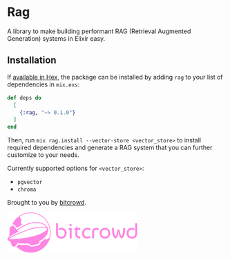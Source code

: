 # Rag

<!-- README START -->

A library to make building performant RAG (Retrieval Augmented Generation) systems in Elixir easy.

## Installation

If [available in Hex](https://hex.pm/docs/publish), the package can be installed
by adding `rag` to your list of dependencies in `mix.exs`:

```elixir
def deps do
  [
    {:rag, "~> 0.1.0"}
  ]
end
```

Then, run `mix rag.install --vector-store <vector_store>` to install required dependencies and generate a RAG system that you can further customize to your needs.

Currently supported options for `<vector_store>`:
- `pgvector`
- `chroma`

Brought to you by [bitcrowd](https://bitcrowd.net/en).

![bitcrowd logo](https://github.com/bitcrowd/rag/blob/main/.github/images/bitcrowd_logo.png?raw=true "bitcrowd logo")
<!-- README END -->
